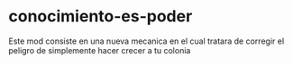 # conocimiento-es-poder
Este mod consiste en una nueva mecanica en el cual tratara de corregir el peligro de simplemente hacer crecer a tu colonia
